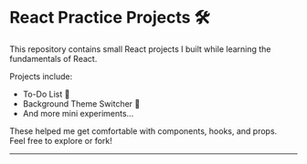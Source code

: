 # React Practice Projects 🛠️

This repository contains small React projects I built while learning the fundamentals of React.

Projects include:
- To-Do List 📝
- Background Theme Switcher 🎨
- And more mini experiments...

These helped me get comfortable with components, hooks, and props.  
Feel free to explore or fork!

---

